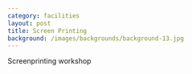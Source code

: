 ```yaml
---
category: facilities
layout: post
title: Screen Printing
background: /images/backgrounds/background-13.jpg
---
```

Screenprinting workshop